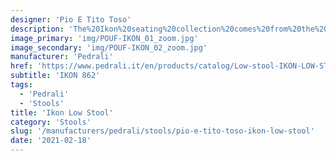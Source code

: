 ```yaml
---
designer: 'Pio E Tito Toso'
description: 'The%20Ikon%20seating%20collection%20comes%20from%20the%20synthesis%20of%20beauty%20and%20functionality.%20Barstool%20with%20conical%20base%20made%20of%20injection%20moulded%20polypropylene%20and%20polyurethan%20injected%20foam%20seat%20upholstered%20in%20fabric.'
image_primary: 'img/POUF-IKON_01_zoom.jpg'
image_secondary: 'img/POUF-IKON_02_zoom.jpg'
manufacturer: 'Pedrali'
href: 'https://www.pedrali.it/en/products/catalog/Low-stool-IKON-LOW-STOOL-862/'
subtitle: 'IKON 862'
tags:
  - 'Pedrali'
  - 'Stools'
title: 'Ikon Low Stool'
category: 'Stools'
slug: '/manufacturers/pedrali/stools/pio-e-tito-toso-ikon-low-stool'
date: '2021-02-18'
---
```

